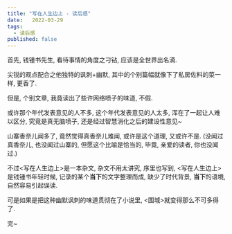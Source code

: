 ```yaml
---
title: "写在人生边上 - 读后感"
date:   2022-03-29
tags:
  - 读后感
published: false
---
```


首先, 钱锺书先生, 看待事情的角度之刁钻, 应该是全世界出名滴.

尖锐的观点配合之他独特的讽刺+幽默, 其中的个别篇幅就像下了私房佐料的菜一样, 更香了.

但是, 个别文章, 我竟读出了些许网络喷子的味道, 不假. 

或许那个年代发表意见的人不多, 这个年代发表意见的人太多, 浑在了一起让人难以区分, 究竟是真无脑喷子, 还是经过智慧消化之后的建设性意见~

山寨香奈儿闻多了, 竟然觉得真香奈儿难闻, 或许是这个道理, 又或许不是. (没闻过真香奈儿, 也没闻过山寨的, 但愿这个比喻是恰当的, 毕竟, 亲爱的读者, 你也没闻过.)

不过<写在人生边上>是一本杂文, 杂文不用太讲究, 序里也写到, <写在人生边上> 是钱锺书年轻时候, 记录的某个**当下**的文字整理而成, 缺少了时代背景, **当下**的语境, 自然容易引起误读.

可是如果是把这种幽默讽刺的味道贯彻在了小说里, <围城>就变得那么不可多得了.

完~